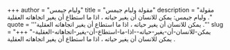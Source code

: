 +++
author = "وليام جيمس"
title = "مقولة وليام جيمس"
description = "مقولة وليام جيمس: يمكن للانسان أن يغير حياته ، اذا ما استطاع أن يغير اتجاهاته العقلية ."
quote = '''يمكن للانسان أن يغير حياته ، اذا ما استطاع أن يغير اتجاهاته العقلية .''' 
slug = "يمكن-للانسان-أن-يغير-حياته--اذا-ما-استطاع-أن-يغير-اتجاهاته-العقلية-"
+++
يمكن للانسان أن يغير حياته ، اذا ما استطاع أن يغير اتجاهاته العقلية .
